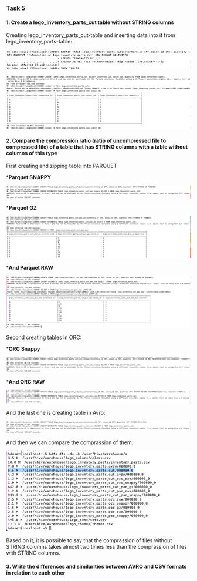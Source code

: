 ### Task 5

#### 1. Create a lego_inventory_parts_cut table without STRING columns

Creating lego_inventory_parts_cut-table and inserting data into it from lego_inventory_parts-table:

![Creating lego_inventory_parts_cut-table](https://github.com/Annassie/BigData-Hadoop/blob/Anna_Niukkanen_task_5/Anna_Niukkanen_task_5/screenshots/create_parts_cut.png)

![Inserting data into table](https://github.com/Annassie/BigData-Hadoop/blob/Anna_Niukkanen_task_5/Anna_Niukkanen_task_5/screenshots/insert_data_to_parts_cut.png)

#### 2. Compare the compression ratio (ratio of uncompressed file to compressed file) of a table that has STRING columns with a table without columns of this type

First creating and zipping table into PARQUET

***Parquet SNAPPY**

![Parquet Snappy](https://github.com/Annassie/BigData-Hadoop/blob/Anna_Niukkanen_task_5/Anna_Niukkanen_task_5/screenshots/cut_par_snappy.png)

***Parquet GZ**

![Parquet GZ](https://github.com/Annassie/BigData-Hadoop/blob/Anna_Niukkanen_task_5/Anna_Niukkanen_task_5/screenshots/cut_par_gz.png)

***And Parquet RAW**

![Parquet RAW](https://github.com/Annassie/BigData-Hadoop/blob/Anna_Niukkanen_task_5/Anna_Niukkanen_task_5/screenshots/cut_par_raw.png)

Second creating tables in ORC:

***ORC Snappy**

![ORC Snappy](https://github.com/Annassie/BigData-Hadoop/blob/Anna_Niukkanen_task_5/Anna_Niukkanen_task_5/screenshots/cut_orc_snappy.png)

***And ORC RAW**

![Orc raw](https://github.com/Annassie/BigData-Hadoop/blob/Anna_Niukkanen_task_5/Anna_Niukkanen_task_5/screenshots/cut_orc_raw.png)

And the last one is creating table in Avro:

![Avro](https://github.com/Annassie/BigData-Hadoop/blob/Anna_Niukkanen_task_5/Anna_Niukkanen_task_5/screenshots/cut_avro.png)

And then we can compare the comprassion of them:

![Comprassion ratio](https://github.com/Annassie/BigData-Hadoop/blob/Anna_Niukkanen_task_5/Anna_Niukkanen_task_5/screenshots/check_size.png)

Based on it, it is possible to say that the comprassion of files without STRING columns takes almost two times less than the comprassion of files with STRING columns.

#### 3. Write the differences and similarities between AVRO and CSV formats in relation to each other
